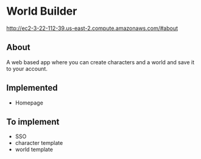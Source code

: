 # World Builder
http://ec2-3-22-112-39.us-east-2.compute.amazonaws.com/#about

## About
A web based app where you can create characters and a world and save it to your account. 

## Implemented
- Homepage

## To implement
- SSO
- character template
- world template 
